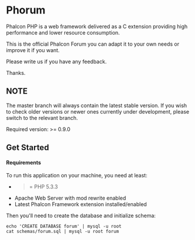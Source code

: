 Phorum
======

Phalcon PHP is a web framework delivered as a C extension providing high
performance and lower resource consumption.

This is the official Phalcon Forum you can adapt it to your own needs or improve it
if you want.

Please write us if you have any feedback.

Thanks.

NOTE
----
The master branch will always contain the latest stable version. If you wish
to check older versions or newer ones currently under development, please
switch to the relevant branch.

Required version: >= 0.9.0

Get Started
-----------

#### Requirements

To run this application on your machine, you need at least:

* >= PHP 5.3.3
* Apache Web Server with mod rewrite enabled
* Latest Phalcon Framework extension installed/enabled

Then you'll need to create the database and initialize schema:

    echo 'CREATE DATABASE forum' | mysql -u root
    cat schemas/forum.sql | mysql -u root forum 
